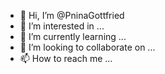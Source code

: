 - 👋 Hi, I’m @PninaGottfried
- 👀 I’m interested in ...
- 🌱 I’m currently learning ...
- 💞️ I’m looking to collaborate on ...
- 📫 How to reach me ...

<!---
PninaGottfried/PninaGottfried is a ✨ special ✨ repository because its `README.md` (this file) appears on your GitHub profile.
You can click the Preview link to take a look at your changes.
--->
